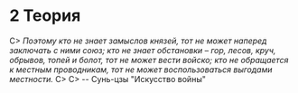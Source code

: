 # 2 Теория

C> *Поэтому кто не знает замыслов князей, тот не может наперед заключать с ними союз; кто не знает обстановки – гор, лесов, круч, обрывов, топей и болот, тот не может вести войско; кто не обращается к местным проводникам, тот не может воспользоваться выгодами местности.*
C>
C> -- Сунь-цзы "Искусство войны"

